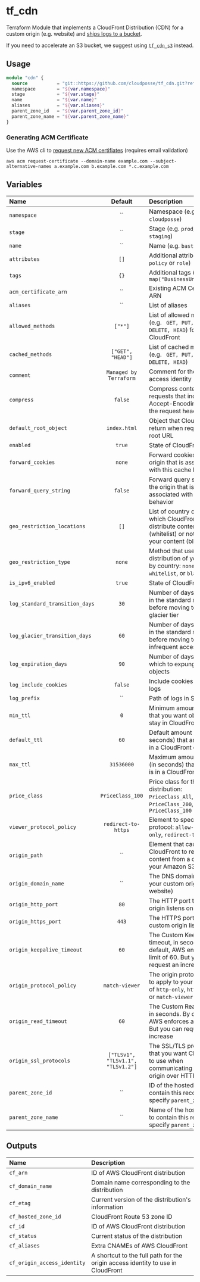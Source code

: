 # tf_cdn

Terraform Module that implements a CloudFront Distribution (CDN) for a custom origin (e.g. website) and [ships logs to a bucket](https://github.com/cloudposse/tf_log_storage).

If you need to accelerate an S3 bucket, we suggest using [`tf_cdn_s3`](https://github.com/cloudposse/tf_cdn_s3) instead.

## Usage

```terraform
module "cdn" {
  source           = "git::https://github.com/cloudposse/tf_cdn.git?ref=master"
  namespace        = "${var.namespace}"
  stage            = "${var.stage}"
  name             = "${var.name}"
  aliases          = "${var.aliases}"
  parent_zone_id   = "${var.parent_zone_id}"
  parent_zone_name = "${var.parent_zone_name}"
}
```
### Generating ACM Certificate

Use the AWS cli to [request new ACM certifiates](http://docs.aws.amazon.com/acm/latest/userguide/gs-acm-request.html) (requires email validation)
```
aws acm request-certificate --domain-name example.com --subject-alternative-names a.example.com b.example.com *.c.example.com
```


## Variables

|  Name                          |  Default                          |  Description                                                                                                                    | Required |
|:-------------------------------|:---------------------------------:|:--------------------------------------------------------------------------------------------------------------------------------|:--------:|
| `namespace`                    | ``                                | Namespace (e.g. `cp` or `cloudposse`)                                                                                           | Yes      |
| `stage`                        | ``                                | Stage (e.g. `prod`, `dev`, `staging`)                                                                                           | Yes      |
| `name`                         | ``                                | Name  (e.g. `bastion` or `db`)                                                                                                  | Yes      |
| `attributes`                   | `[]`                              | Additional attributes (e.g. `policy` or `role`)                                                                                 | No       |
| `tags`                         | `{}`                              | Additional tags  (e.g. `map("BusinessUnit","XYZ")`                                                                              | No       |
| `acm_certificate_arn`          | ``                                | Existing ACM Certificate ARN                                                                                                    | No       |
| `aliases`                      | ``                                | List of aliases                                                                                                                 | Yes      |
| `allowed_methods`              | `["*"]`                           | List of allowed methods (e.g. ` GET, PUT, POST, DELETE, HEAD`) for AWS CloudFront                                               | No       |
| `cached_methods`               | `["GET", "HEAD"]`                 | List of cached methods (e.g. ` GET, PUT, POST, DELETE, HEAD`)                                                                   | No       |
| `comment`                      | `Managed by Terraform`            | Comment for the origin access identity                                                                                          | No       |
| `compress`                     | `false`                           | Compress content for web requests that include Accept-Encoding: gzip in the request header                                      | No       |
| `default_root_object`          | `index.html`                      | Object that CloudFront return when requests the root URL                                                                        | No       |
| `enabled`                      | `true`                            | State of CloudFront                                                                                                             | No       |
| `forward_cookies`              | `none`                            | Forward cookies to the origin that is associated with this cache behavior                                                       | No       |
| `forward_query_string`         | `false`                           | Forward query strings to the origin that is associated with this cache behavior                                                 | No       |
| `geo_restriction_locations`    | `[]`                              | List of country codes for which  CloudFront either to distribute content (whitelist) or not distribute your content (blacklist) | No       |
| `geo_restriction_type`         | `none`                            | Method that use to restrict distribution of your content by country: `none`, `whitelist`, or `blacklist`                        | No       |
| `is_ipv6_enabled`              | `true`                            | State of CloudFront IPv6                                                                                                        | No       |
| `log_standard_transition_days` | `30`                              | Number of days to persist in the standard storage tier before moving to the glacier tier                                        | No       |
| `log_glacier_transition_days`  | `60`                              | Number of days to persist in the standard storage tier before moving to the infrequent access                                   | No       |
| `log_expiration_days`          | `90`                              | Number of days after which to expunge the objects                                                                               | No       |
| `log_include_cookies`          | `false`                           | Include cookies in access logs                                                                                                  | No       |
| `log_prefix`                   | ``                                | Path of logs in S3 bucket                                                                                                       | No       |
| `min_ttl`                      | `0`                               | Minimum amount of time that you want objects to stay in CloudFront caches                                                       | No       |
| `default_ttl`                  | `60`                              | Default amount of time (in seconds) that an object is in a CloudFront cache                                                     | No       |
| `max_ttl`                      | `31536000`                        | Maximum amount of time (in seconds) that an object is in a CloudFront cache                                                     | No       |
| `price_class`                  | `PriceClass_100`                  | Price class for this distribution: `PriceClass_All`, `PriceClass_200`, `PriceClass_100`                                         | No       |
| `viewer_protocol_policy`       | `redirect-to-https`               | Element to specify the protocol: `allow-all`, `https-only`, `redirect-to-https`                                                 | No       |
| `origin_path`                  | ``                                | Element that causes CloudFront to request your content from a directory in your Amazon S3 bucket                                | No       |
| `origin_domain_name`           | ``                                | The DNS domain name of your custom origin (e.g. website)                                                                        | Yes      |
| `origin_http_port`             | `80`                              | The HTTP port the custom origin listens on                                                                                      | No       |
| `origin_https_port`            | `443`                             | The HTTPS port the custom origin listens on                                                                                     | No       |
| `origin_keepalive_timeout`     | `60`                              | The Custom KeepAlive timeout, in seconds. By default, AWS enforces a limit of 60. But you can request an increase               | No       |
| `origin_protocol_policy`       | `match-viewer`                    | The origin protocol policy to apply to your origin. One of `http-only`, `https-only`, or `match-viewer`                         | No       |
| `origin_read_timeout`          | `60`                              | The Custom Read timeout, in seconds. By default, AWS enforces a limit of 60. But you can request an increase                    | No       |
| `origin_ssl_protocols`         | `["TLSv1", "TLSv1.1", "TLSv1.2"]` | The SSL/TLS protocols that you want CloudFront to use when communicating with your origin over HTTPS                            | No       |
| `parent_zone_id`               | ``                                | ID of the hosted zone to contain this record  (or specify `parent_zone_name`)                                                   | Yes      |
| `parent_zone_name`             | ``                                | Name of the hosted zone to contain this record (or specify `parent_zone_id`)                                                    | Yes      |


## Outputs

| Name                        | Description                                                                     |
|:----------------------------|:--------------------------------------------------------------------------------|
| `cf_arn`                    | ID of AWS CloudFront distribution                                               |
| `cf_domain_name`            | Domain name corresponding to the distribution                                   |
| `cf_etag`                   | Current version of the distribution's information                               |
| `cf_hosted_zone_id`         | CloudFront Route 53 zone ID                                                     |
| `cf_id`                     | ID of AWS CloudFront distribution                                               |
| `cf_status`                 | Current status of the distribution                                              |
| `cf_aliases`                | Extra CNAMEs of AWS CloudFront                                                  |
| `cf_origin_access_identity` | A shortcut to the full path for the origin access identity to use in CloudFront |
